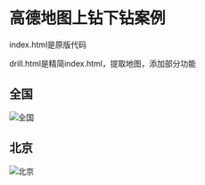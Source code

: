 # 高德地图上钻下钻案例

index.html是原版代码

drill.html是精简index.html，提取地图，添加部分功能

## 全国

![全国](https://raw.githubusercontent.com/hcbin/amap_drill_up_and_down/main/china.png)

## 北京

![北京](https://raw.githubusercontent.com/hcbin/amap_drill_up_and_down/main/beijing.png)
